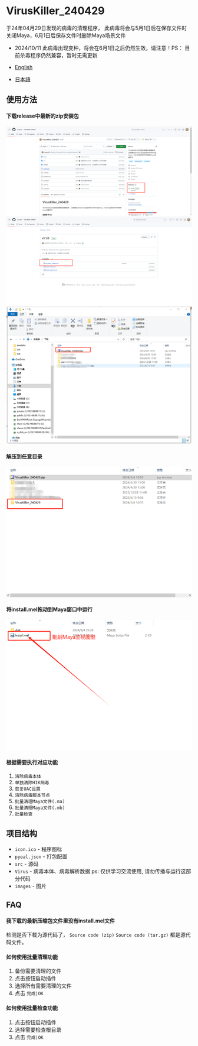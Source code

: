 # VirusKiller_240429

于24年04月29日发现的病毒的清理程序，
此病毒将会与5月1日后在保存文件时关闭Maya，6月1日后保存文件时删除Maya场景文件

- 2024/10/11 此病毒出现变种，将会在6月1日之后仍然生效，请注意！PS： 目前杀毒程序仍然兼容，暂时无需更新

- [English](./README.en-US.md)
- [日本語](./README.ja-JP.md)

## 使用方法

#### 下载release中最新的zip安装包

![image](./images/step1.png)
![image](./images/step2.png)
![image](./images/step3.png)

#### 解压到任意目录

![image](./images/step4.png)

#### 将install.mel拖动到Maya窗口中运行

![image](./images/step5.png)

#### 根据需要执行对应功能
1. `清除病毒本体`
2. `单独清除HIK病毒`
3. `恢复UAC设置`
4. `清除病毒脚本节点`
5. `批量清理Maya文件(.ma)`
6. `批量清理Maya文件(.mb)`
7. `批量检查`

## 项目结构

- `icon.ico` - 程序图标
- `pyeal.json` - 打包配置
- `src` - 源码
- `Virus` - 病毒本体、病毒解析数据 ps: 仅供学习交流使用, 请勿传播与运行这部分代码
- `images` - 图片

## FAQ

#### 我下载的最新压缩包文件里没有install.mel文件

检测是否下载为源代码了， `Source code (zip)` `Source code (tar.gz)` 都是源代码文件。

#### 如何使用批量清理功能

1. 备份需要清理的文件
2. 点击按钮启动插件
3. 选择所有需要清理的文件
4. 点击 `完成|OK`

#### 如何使用批量检查功能

1. 点击按钮启动插件
2. 选择需要检查根目录
3. 点击 `完成|OK`
